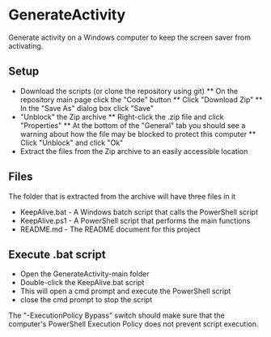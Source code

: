 # GenerateActivity
Generate activity on a Windows computer to keep the screen saver from activating. 

## Setup
* Download the scripts (or clone the repository using git)
** On the repository main page click the "Code" button
** Click "Download Zip"
** In the "Save As" dialog box click "Save" 
* "Unblock" the Zip archive
** Right-click the .zip file and click "Properties"
** At the bottom of the "General" tab you should see a warning about how the file may be blocked to protect this computer
** Click "Unblock" and click "Ok"
* Extract the files from the Zip archive to an easily accessible location

## Files
The folder that is extracted from the archive will have three files in it
* KeepAlive.bat - A Windows batch script that calls the PowerShell script
* KeepAlive.ps1 - A PowerShell script that performs the main functions
* README.md - The README document for this project

## Execute .bat script
* Open the GenerateActivity-main folder
* Double-click the KeepAlive.bat script 
* This will open a cmd prompt and execute the PowerShell script
* close the cmd prompt to stop the script

The "-ExecutionPolicy Bypass" 
switch should make sure that the computer's PowerShell Execution Policy does not 
prevent script execution. 
